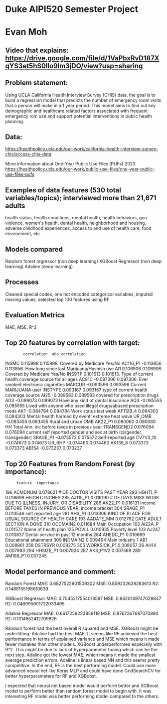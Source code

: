 # Duke AIPI520 Semester Project
# Evan Moh
## Video that explains: https://drive.google.com/file/d/1VaPbxRvD187XqYS3et5hS0Ilo9lm3jDO/view?usp=sharing

## Problem statement:
Using UCLA California Health Interview Survey (CHIS) data, the goal is to build a regression model that predicts the number of emergency room visits that a person will make in a 1 year period.
This model aims to find out key demographic and healthcare related factors associated with frequent emergency rom use and support potential interventions in public health planning.

## Data:
https://healthpolicy.ucla.edu/our-work/california-health-interview-survey-chis/access-chis-data

More information about One-Year Public Use Files (PUFs) 2023
https://healthpolicy.ucla.edu/our-work/public-use-files/one-year-public-use-files-pufs

## Examples of data features (530 total variables/topics); interviewed more than 21,671 adults
health status, health conditions, mental health, health behaviors, gun violence, women's health, dental health, neighborhood and housing, adverse childhood experiences, 
access to and use of health care, food environment, etc

## Models compared 
Random forest regressor (non deep learning)
XGBoost Regressor (non deep learning)
Adaline (deep learning)

## Processes
Cleaned special codes, one hot encoded categorical variables, imputed missing values, selected top 100 features using RF

## Evaluation Metrics
MAE, MSE, R^2

## Top 20 features by correlation with target:
            correlation  abs_correlation
INSMC          0.115998         0.115998.  Covered by Medicare Yes/No
AC116_P1      -0.113856         0.113856.  How long since last Marijuana/Hashish use
AI1            0.106906         0.106906.  Covered by Medicare Yes/No
INS9TP         0.101613         0.101613.  Type of current health coverage source for all ages
AC81C         -0.097306         0.097306.  Ever smoked electronic cigarettes
MARCUR        -0.093596         0.093596   Current MARIJUANA user
INSTYPE        0.093167         0.093167   type of current health coverage source
AI25          -0.089583         0.089583   covered for prescription drugs
AG3           -0.089073         0.089073   Have any kind of dental insurance
AQ3           -0.085555         0.085555   Lived with anyone who used illegal drugs/abused prescription meds
AK1           -0.084784         0.084784   Work status last week
AF112B_4       0.084303         0.084303   Mental health harmed by event: extreme heat wave
UR_OMB        -0.083455         0.083455   Rural and urban OMB
AK22_P1        0.080060         0.080060   HH Total Ann. inc before taxes in previous year
TRANSGEND2     0.076094         0.076094   current self reported gender and sex at birth (cisgender, transgender)
SRAGE_P1      -0.075572         0.075572   Self-reported age
CV7V3_10      -0.074673         0.074673
UR_RHP        -0.074460         0.074460
AK139_8        0.073373         0.073373
AB154         -0.073237         0.073237


## Top 20 Features from Random Forest (by importance):
         feature  importance
196      ACMDNUM    0.078621    # OF DOCTOR VISITS PAST YEAR
293      HGHTI_P    0.018698    HEIGHT: INCHES
285     AJ115_P1    0.016190    # OF DAYS MISS WORK DUE TO ILLNESS, INJURY, OR DISABILITY
286      AK22_P1    0.016131    Income BEFORE TAXES IN PREVIOUS YEAR; income bracket
304     SRAGE_P1    0.013546    self reported age
281       AH3_P1    0.013306    KIND OF PLACE FOR USUAL SOURCE OF HEALTH CARE
193    AADATE_MM    0.012762    DATE ADULT SECTION A DONE
310     OCCMAIN2    0.011684    Main Occupation
163      AI22A_P    0.011572    Name of health plan
125        POVLL    0.010935    Poverty level
103        AJ247    0.010837    Dental service in past 12 months
284     AHEDC_P1    0.010669    Educational attainment
309     INDMAIN2    0.009464    Main industry
1            AB1    0.008961
258      DSTRSYR    0.008275
305  WORKSICK_P1    0.008057
36          AH14    0.007983
294    HHSIZE_P1    0.007924
287     AK3_P1V2    0.007569
289     AM186_P1    0.007245



## Model performance and comment:

Random Forest
MAE: 0.6827522901509302
MSE: 0.859232628283613
R2: 0.1488155198610639

XGBoost Regressor
MAE: 0.7045217554018597
MSE: 0.9620149747029847
R2: 0.046995901722033495

Adaline Regressor
MAE: 0.6617259223859119
MSE: 0.8767267687070994
R2: 0.1314852412709826

Random forest had the best overall R squared and MSE. XGBoost might be underfitting. Adaline had the best MAE.
It seems like RF achieved the best performance in terms of explained variance and MSE which means it made fewer mistakes than other models.
XGBoost underperformed especially with R^2. This might be due to lack of hyperparameter tuning which can be the next step.
Adaline got the lowest MAE, which means it made the smallest average prediction errors. Adaline is linear based NN and this seems pretty competitive.
In the end, RF is the best performing model.
Could use more advanced neural net like Keras MLP and could have done GridSearchCV for better hyperparameters for RF and XGBoost.

I expected that neural net based model would perform better and XGBoost model to perform better than random forest model to begin with. It was interesting RF model
was better performing model compared to the others.